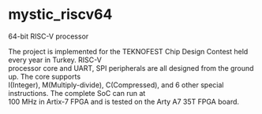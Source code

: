 # mystic_riscv64
64-bit RISC-V processor  <br/>

The project is implemented for the TEKNOFEST Chip Design Contest held every year in Turkey. RISC-V <br/>
processor core and UART, SPI peripherals are all designed from the ground up. The core supports <br/>
I(Integer), M(Multiply-divide), C(Compressed), and 6 other special instructions. The complete SoC can run at <br/>
100 MHz in Artix-7 FPGA and is tested on the Arty A7 35T FPGA board. <br/>